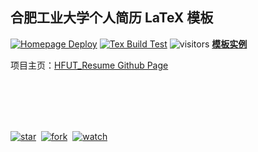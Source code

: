 ## 合肥工业大学个人简历 LaTeX 模板


[![Homepage Deploy](https://github.com/HFUTTUG/HFUT_Resume/actions/workflows/page_deploy.yml/badge.svg)](https://github.com/HFUTTUG/HFUT_Resume/actions/workflows/page_deploy.yml)
[![Tex Build Test](https://github.com/HFUTTUG/HFUT_Resume/actions/workflows/tex_build_test.yml/badge.svg)](https://github.com/HFUTTUG/HFUT_Resume/actions/workflows/tex_build_test.yml)
![visitors](https://visitor-badge.glitch.me/badge?page_id=HFUTTUG.HFUT_Resume)
[**模板实例**](https://HFUTTUG.github.io/HFUT_Resume/main.pdf) 

项目主页：[HFUT_Resume Github Page](https://HFUTTUG.github.io/HFUT_Resume)


<br><br><br><br>

[![star](https://img.shields.io/github/stars/HFUTTUG/HFUT_Resume?style=social)](https://github.com/HFUTTUG/HFUT_Resume)&nbsp;
[![fork](https://img.shields.io/github/forks/HFUTTUG/HFUT_Resume?label=Fork&logo=github&style=social)](https://github.com/HFUTTUG/HFUT_Resume/fork)&nbsp;
[![watch](https://img.shields.io/github/watchers/HFUTTUG/HFUT_Resume?label=Watch&logo=github&style=social)](https://github.com/HFUTTUG/HFUT_Resume)&nbsp;